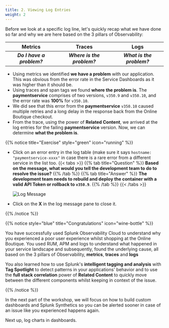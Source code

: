 ```yaml
---
title: 2. Viewing Log Entries
weight: 2
---
```


Before we look at a specific log line, let's quickly recap what we have done so far and why we are here based on the 3 pillars of Observability:

| Metrics | Traces | Logs |
|:-------:|:------:|:----:|
| _**Do I have a problem?**_ | _**Where is the problem?**_ | _**What is the problem?**_ |

* Using metrics we identified **we have a problem** with our application. This was obvious from the error rate in the Service Dashboards as it was higher than it should be.
* Using traces and span tags we found **where the problem is**. The **paymentservice** comprises of two versions, `v350.9` and `v350.10`, and the error rate was **100%** for `v350.10`.
* We did see that this error from the **paymentservice** `v350.10` caused multiple retries and a long delay in the response back from the Online Boutique checkout.
* From the trace, using the power of **Related Content**, we arrived at the log entries for the failing **paymentservice** version. Now, we can determine **what the problem is**.

{{% notice title="Exercise" style="green" icon="running" %}}

* Click on an error entry in the log table (make sure it says `hostname: "paymentservice-xxxx"` in case there is a rare error from a different service in the list too.
{{< tabs >}}
{{% tab title="Question" %}}
**Based on the message, what would you tell the development team to do to resolve the issue?**
{{% /tab %}}
{{% tab title="Answer" %}}
**The development team needs to rebuild and deploy the container with a valid API Token or rollback to `v350.9`**.
{{% /tab %}}
{{< /tabs >}}

  ![Log Message](../images/log-observer-log-message.png)
* Click on the **X** in the log message pane to close it.

{{% /notice %}}

{{% notice style="blue" title="Congratulations" icon="wine-bottle" %}}

You have successfully used Splunk Observability Cloud to understand why you experienced a poor user experience whilst shopping at the Online Boutique. You used RUM, APM and logs to understand what happened in your service landscape and subsequently, found the underlying cause, all based on the 3 pillars of Observability, **metrics**, **traces** and **logs**

You also learned how to use Splunk's **intelligent tagging and analysis** with **Tag Spotlight** to detect patterns in your applications' behavior and to use the **full stack correlation** power of **Related Content** to quickly move between the different components whilst keeping in context of the issue.

{{% /notice %}}

In the next part of the workshop, we will focus on how to build custom dashboards and Splunk Synthetics so you can be alerted sooner in case of an issue like you experienced happens again.

Next up, log charts in dashboards.

